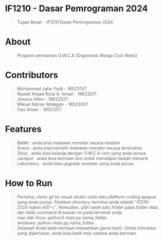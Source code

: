 # IF1210 - Dasar Pemrograman 2024
> Tugas Besar - IF1210 Dasar Pemrograman 2024

# About
> Program permainan O.W.C.A (Organisasi Warga Cool Abiez)

# Contributors
> Muhammad Jafar Fadli - 16523137 <br />
Nawaf Amjad Rizqi A. Ismail - 19623217 <br />
Jessica Allen - 19623227 <br />
Mikael Adrian Widagdo - 16523007 <br />
Faiz Arkan - 16523217

# Features
> Battle : anda bisa melawan monster secara random <br />
Arena : anda bisa berlatih melawan monster secara terstruktur <br />
Shop : anda bisa belanja dengan O.W.C.A coin yang anda punya <br />
Jackpot : anda bisa bermain slot untuk mendapat hadiah menarik <br />
Laboratory : anda bisa upgrade monster yang anda punya

# How to Run
> Pertama, clone git ke visual studio code atau platform coding apapun yang anda punya. Pastikan directory terminal anda adalah "if1210-2024-tubes-k07-c". Kemudian, pilih salah satu folder pada folder data dan ketik command di bawah ini pada terminal anda. <br />
mac dan linux: python3 main.py nama_folder <br />
windows: python main.py nama_folder <br />
Selamat! Anda telah berhasil memainkan game kami. Untuk informasi yang diperlukan, anda bisa ketik help selama anda bermain.
